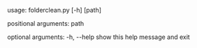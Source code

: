 usage: folderclean.py [-h] [path]

positional arguments:
  path

optional arguments:
  -h, --help  show this help message and exit
